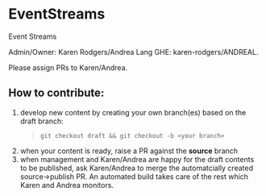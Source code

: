 # EventStreams
Event Streams

Admin/Owner: Karen Rodgers/Andrea Lang GHE: karen-rodgers/ANDREAL.

Please assign PRs to Karen/Andrea.

## How to contribute:

1. develop new content by creating your own branch(es) based on the draft branch:
    > `git checkout draft && git checkout -b <your branch>`
2. when your content is ready, raise a PR against the **source** branch
3. when management and Karen/Andrea are happy for the draft contents to be published, ask Karen/Andrea to merge the automatcially created source->publish PR. An automated build takes care of the rest which Karen and Andrea monitors.
